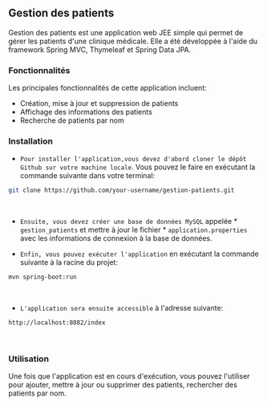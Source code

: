 <h2> Gestion des patients  </h2>
Gestion des patients est une application web JEE simple qui permet de gérer les patients d'une clinique médicale. Elle a été développée à l'aide du framework Spring MVC, Thymeleaf et Spring Data JPA.

<h3> Fonctionnalités </h3>
Les principales fonctionnalités de cette application incluent:

- Création, mise à jour et suppression de patients
- Affichage des informations des patients
- Recherche de patients par nom 

<h3> Installation </h3>

* `Pour installer l'application,vous devez d'abord cloner le dépôt Github sur votre machine locale`. Vous pouvez le faire en exécutant la commande suivante dans votre terminal:

```bash
git clone https://github.com/your-username/gestion-patients.git
```
</br>

* `Ensuite, vous devez créer une base de données MySQL` appelée * `gestion_patients` et mettre à jour le fichier * `application.properties` avec les informations de connexion à la base de données.

* `Enfin, vous pouvez exécuter l'application` en exécutant la commande suivante à la racine du projet:

```bash
mvn spring-boot:run
```
</br>

* `L'application sera ensuite accessible` à l'adresse suivante:


```bash
http://localhost:8082/index
```
</br>

<h3> Utilisation </h3>
Une fois que l'application est en cours d'exécution, vous pouvez l'utiliser pour ajouter, mettre à jour ou supprimer des patients, rechercher des patients par nom.

